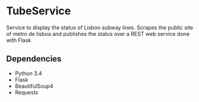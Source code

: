 TubeService
===========

Service to display the status of Lisbon subway lines.
Scrapes the public site of metro de lisboa and publishes the status over a REST web service done with Flask

Dependencies
------------

* Python 3.4
* Flask
* BeautifulSoup4
* Requests

